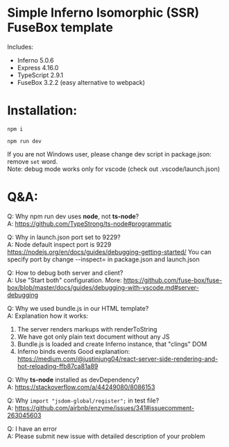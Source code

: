 # Simple Inferno Isomorphic (SSR) FuseBox template
Includes:
-  Inferno 5.0.6
-  Express 4.16.0
-  TypeScript 2.9.1
-  FuseBox 3.2.2 (easy alternative to webpack)

# Installation:
```
npm i

npm run dev
```
If you are not Windows user, please change dev script in package.json: remove `set` word.  
Note: debug mode works only for vscode (check out .vscode/launch.json)
# Q&A:

Q: Why npm run dev uses **node**, not **ts-node**?  
A: https://github.com/TypeStrong/ts-node#programmatic

Q: Why in launch.json port set to 9229?  
A: Node default inspect port is 9229 https://nodejs.org/en/docs/guides/debugging-getting-started/
You can specify port by change --inspect=<PORT> in package.json and launch.json

Q: How to debug both server and client?  
A: Use "Start both" configuration. More: https://github.com/fuse-box/fuse-box/blob/master/docs/guides/debugging-with-vscode.md#server-debugging

Q: Why we used bundle.js in our HTML template?  
A: Explanation how it works:
   1. The server renders markups with renderToString
   2. We have got only plain text document without any JS
   3. Bundle.js is loaded and create Inferno instance, that "clings" DOM
   4. Inferno binds events
      Good explanation: https://medium.com/@justinjung04/react-server-side-rendering-and-hot-reloading-ffb87ca81a89

Q: Why **ts-node** installed as devDependency?  
A: https://stackoverflow.com/a/44249080/8086153

Q: Why ```import "jsdom-global/register";``` in test file?  
A: https://github.com/airbnb/enzyme/issues/341#issuecomment-263045603  

Q: I have an error  
A: Please submit new issue with detailed description of your problem
